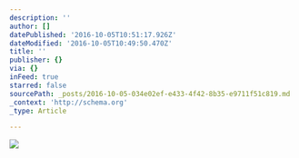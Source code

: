 ```yaml
---
description: ''
author: []
datePublished: '2016-10-05T10:51:17.926Z'
dateModified: '2016-10-05T10:49:50.470Z'
title: ''
publisher: {}
via: {}
inFeed: true
starred: false
sourcePath: _posts/2016-10-05-034e02ef-e433-4f42-8b35-e9711f51c819.md
_context: 'http://schema.org'
_type: Article

---
```

![](https://the-grid-user-content.s3-us-west-2.amazonaws.com/d4dc2c98-e624-4316-90fc-9a64a22191fb.png)